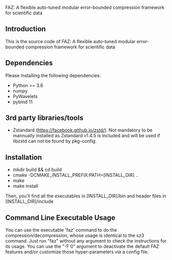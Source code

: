 

FAZ: A flexible auto-tuned modular error-bounded compression framework for scientific data

## Introduction

This is the source code of FAZ: A flexible auto-tuned modular error-bounded compression framework for scientific data

## Dependencies

Please Installing the following dependencies:

* Python >= 3.6
* numpy 
* PyWavelets
* pybind 11

## 3rd party libraries/tools

* Zstandard (https://facebook.github.io/zstd/). Not mandatory to be mannually installed as Zstandard v1.4.5 is included and will be used if libzstd can not be found by
  pkg-config.

## Installation

* mkdir build && cd build
* cmake -DCMAKE_INSTALL_PREFIX:PATH=[INSTALL_DIR] ..
* make
* make install

Then, you'll find all the executables in [INSTALL_DIR]/bin and header files in [INSTALL_DIR]/include

## Command Line Executable Usage

You can use the executable 'faz' command to do the compression/decompression, whose usage is identical to the sz3 command. Just run "faz" without any argument to check the instructions for its usage. You can use the "-F 0" argument to deactivate the default FAZ features and/or customize those hyper-parameters via a config file.






